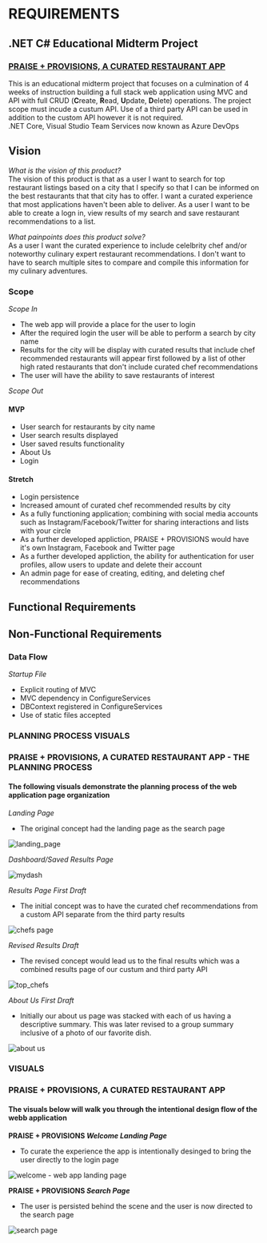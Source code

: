 # REQUIREMENTS

## .NET C# Educational Midterm Project </br>
### [PRAISE + PROVISIONS, A CURATED RESTAURANT APP](https://praiseprovisions.azurewebsites.net/) </br>
This is an educational midterm project that focuses on a culmination of 4 weeks of instruction building a full stack web application using MVC and API with full CRUD (**C**reate, **R**ead, **U**pdate, **D**elete) operations. The project scope must incude a custum API. Use of a third party API can be used in addition to the custom API however it is not required.</br>
.NET Core, Visual Studio Team Services now known as Azure DevOps
</br>

## Vision
_What is the vision of this product?_ </br>
The vision of this product is that as a user I want to search for top restaurant listings based on a city that I specify so that I can be informed on the best restaurants that that city has to offer. I want a curated experience that most applications haven't been able to deliver. As a user I want to be able to create a logn in, view results of my search and save restaurant recommendations to a list.  

_What painpoints does this product solve?_ </br>
As a user I want the curated experience to include celelbrity chef and/or noteworthy culinary expert restaurant recommendations. I don't want to have to search multiple sites to compare and compile this information for my culinary adventures. 

### Scope
_Scope In_
+ The web app will provide a place for the user to login
+ After the required login the user will be able to perform a search by city name
+ Results for the city will be display with curated results that include chef recommended restaurants will appear first followed by a list of other high rated restaurants that don't include curated chef recommendations
+ The user will have the ability to save restaurants of interest 

_Scope Out_


#### MVP
+ User search for restaurants by city name
+ User search results displayed
+ User saved results functionality
+ About Us
+ Login 

#### Stretch
+ Login persistence 
+ Increased amount of curated chef recommended results by city
+ As a fully functioning application; combining with social media accounts such as Instagram/Facebook/Twitter for sharing interactions and lists with your circle
+ As a further developed appliction, PRAISE + PROVISIONS would have it's own Instagram, Facebook and Twitter page
+ As a further developed appliction, the ability for authentication for user profiles, allow users to update and delete their account
+ An admin page for ease of creating, editing, and deleting chef recommendations

## Functional Requirements

## Non-Functional Requirements

### Data Flow
_Startup File_
* Explicit routing of MVC
* MVC dependency in ConfigureServices
* DBContext registered in ConfigureServices
* Use of static files accepted

### PLANNING PROCESS VISUALS
### PRAISE + PROVISIONS, A CURATED RESTAURANT APP - THE PLANNING PROCESS
#### The following visuals demonstrate the planning process of the web application page organization 
_Landing Page_ 
+ The original concept had the landing page as the search page

![landing_page](https://user-images.githubusercontent.com/39015829/48317163-0b7d6f80-e5a3-11e8-97b8-b9d066b5da11.PNG)

_Dashboard/Saved Results Page_ 

![mydash](https://user-images.githubusercontent.com/39015829/48317206-7d55b900-e5a3-11e8-8203-f8c06d0bb77a.PNG)

_Results Page First Draft_

+ The initial concept was to have the curated chef recommendations from a custom API separate from the third party results

![chefs page](https://user-images.githubusercontent.com/39015829/48317236-d0c80700-e5a3-11e8-968f-55f7a9a345cb.PNG)

_Revised Results Draft_

+ The revised concept would lead us to the final results which was a combined results page of our custum and third party API


![top_chefs](https://user-images.githubusercontent.com/39015829/48317252-1a185680-e5a4-11e8-9a37-61d0bf8e39da.PNG)

_About Us First Draft_

+ Initially our about us page was stacked with each of us having a descriptive summary. This was later revised to a group summary inclusive of a photo of our favorite dish.

![about us](https://user-images.githubusercontent.com/39015829/48317280-6b284a80-e5a4-11e8-8d34-0ba6289df48f.PNG) 

### VISUALS
### PRAISE + PROVISIONS, A CURATED RESTAURANT APP
#### The visuals below will walk you through the intentional design flow of the webb application
**PRAISE + PROVISIONS _Welcome Landing Page_**

+ To curate the experience the app is intentionally desinged to bring the user directly to the login page</br>

![welcome - web app landing page](https://user-images.githubusercontent.com/39015829/48316137-73788980-e594-11e8-9c7d-5ed8dc3bf250.jpg)

**PRAISE + PROVISIONS _Search Page_**

+ The user is persisted behind the scene and the user is now directed to the search page</br>

![search page](https://user-images.githubusercontent.com/39015829/48316552-2d262900-e59a-11e8-86fe-410fd4486dd7.jpg)

